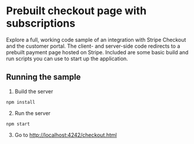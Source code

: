 # Prebuilt checkout page with subscriptions

Explore a full, working code sample of an integration with Stripe Checkout and the customer portal. The client- and server-side code redirects to a prebuilt payment page hosted on Stripe. Included are some basic build and run scripts you can use to start up the application.

## Running the sample

1. Build the server

~~~
npm install
~~~

2. Run the server

~~~
npm start
~~~

3. Go to [http://localhost:4242/checkout.html](http://localhost:4242/checkout.html)
